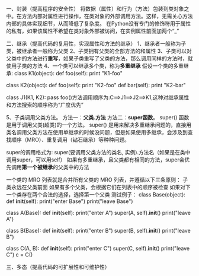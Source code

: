 一、封装（提高程序的安全性）
  将数据（属性）和行为（方法）包装到类对象之中。在方法内部对属性进行操作，在类对象的外部调用方法。这样，无需关心方法内部的具体实现细节，从而降低了复杂度。
  在Python没有专门的修饰符用于属性的私有，如果该属性不希望在类对象外部被访问，在实例属性前面加两个“_”

二、继承（提高代码的复用性，实现属性和方法的继承）
1、继承者一般称为子类，被继承者一般称为父类
2、子类拥有父类的全部方法的和属性
3、子类可以对父类中的方法进行**重写**，如果子类重写了父类的方法，那么调用同样的方法时，就使用子类的方法
4、一个类可以继承多个类，称为**多重继承**
   假设一个类的多重继承:
   class K1(object):
      def foo(self):
         print "K1-foo"

   class K2(object):
      def foo(self):
          print "K2-foo"
      def bar(self):
          print "K2-bar"

   class J1(K1, K2):
      pass
   foo()方法调用顺序为:C==>J1==>J2==>K1,这种对继承属性和方法搜索的顺序称为“广度优先”

5、子类调用父类方法。
  方法一：**父类.方法**
  方法二：**super函数**。
  super() 函数是用于调用父类(超类)的一个方法。
  super() 是用来解决多重继承问题的，直接用类名调用父类方法在使用单继承的时候没问题，但是如果使用多继承，会涉及到查找顺序（MRO）、重复调用（钻石继承）等种种问题。

  super的调用格式为:
  super(要调用父类方法的类名, 实例).方法名（如果是在类中调用super，可以用self）
  如果有多重继承，且父类都有相同的方法，super会优先调用**第一个被继承**的父类中的方法

  一个类的 MRO 列表就是合并所有父类的 MRO 列表，并遵循以下三条原则：
  子类永远在父类前面
  如果有多个父类，会根据它们在列表中的顺序被检查
  如果对下一个类存在两个合法的选择，选择第一个父类
  测试例子：
  class Base(object):
    def __init__(self):
        print("enter Base")
        print("leave Base")


  class A(Base):
      def __init__(self):
          print("enter A")
          super(A, self).__init__()
          print("leave A")


  class B(Base):
      def __init__(self):
          print("enter B")
          super(B, self).__init__()
          print("leave B")


  class C(A, B):
      def __init__(self):
          print("enter C")
          super(C, self).__init__()
          print("leave C")
  c = C()

三、多态（提高代码的可扩展性和可维护性）
